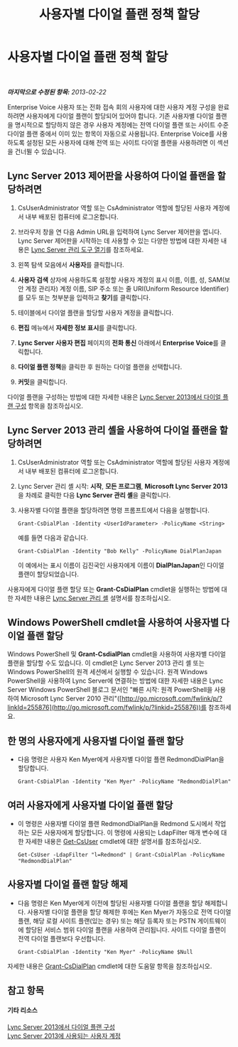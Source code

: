 ﻿---
title: 사용자별 다이얼 플랜 정책 할당
TOCTitle: 사용자별 다이얼 플랜 정책 할당
ms:assetid: 9fea861f-7770-4cae-9b1f-2a960595bfc9
ms:mtpsurl: https://technet.microsoft.com/ko-kr/library/JJ688156(v=OCS.15)
ms:contentKeyID: 49885902
ms.date: 08/24/2015
mtps_version: v=OCS.15
ms.translationtype: HT
---

# 사용자별 다이얼 플랜 정책 할당

 

_**마지막으로 수정된 항목:** 2013-02-22_

Enterprise Voice 사용자 또는 전화 접속 회의 사용자에 대한 사용자 계정 구성을 완료하려면 사용자에게 다이얼 플랜이 할당되어 있어야 합니다. 기존 사용자별 다이얼 플랜을 명시적으로 할당하지 않은 경우 사용자 계정에는 전역 다이얼 플랜 또는 사이트 수준 다이얼 플랜 중에서 이미 있는 항목이 자동으로 사용됩니다. Enterprise Voice를 사용하도록 설정된 모든 사용자에 대해 전역 또는 사이트 다이얼 플랜을 사용하려면 이 섹션을 건너뛸 수 있습니다.

## Lync Server 2013 제어판을 사용하여 다이얼 플랜을 할당하려면

1.  CsUserAdministrator 역할 또는 CsAdministrator 역할에 할당된 사용자 계정에서 내부 배포된 컴퓨터에 로그온합니다.

2.  브라우저 창을 연 다음 Admin URL을 입력하여 Lync Server 제어판을 엽니다. Lync Server 제어판을 시작하는 데 사용할 수 있는 다양한 방법에 대한 자세한 내용은 [Lync Server 관리 도구 열기](lync-server-2013-open-lync-server-administrative-tools.md)를 참조하세요.

3.  왼쪽 탐색 모음에서 **사용자**를 클릭합니다.

4.  **사용자 검색** 상자에 사용하도록 설정할 사용자 계정의 표시 이름, 이름, 성, SAM(보안 계정 관리자) 계정 이름, SIP 주소 또는 줄 URI(Uniform Resource Identifier)를 모두 또는 첫부분을 입력하고 **찾기**를 클릭합니다.

5.  테이블에서 다이얼 플랜을 할당할 사용자 계정을 클릭합니다.

6.  **편집** 메뉴에서 **자세한 정보 표시**를 클릭합니다.

7.  **Lync Server 사용자 편집** 페이지의 **전화 통신** 아래에서 **Enterprise Voice**를 클릭합니다.

8.  **다이얼 플랜 정책**을 클릭한 후 원하는 다이얼 플랜을 선택합니다.

9.  **커밋**을 클릭합니다.

다이얼 플랜을 구성하는 방법에 대한 자세한 내용은 [Lync Server 2013에서 다이얼 플랜 구성](lync-server-2013-configuring-dial-plans.md) 항목을 참조하십시오.

## Lync Server 2013 관리 셸을 사용하여 다이얼 플랜을 할당하려면

1.  CsUserAdministrator 역할 또는 CsAdministrator 역할에 할당된 사용자 계정에서 내부 배포된 컴퓨터에 로그온합니다.

2.  Lync Server 관리 셸 시작: **시작**, **모든 프로그램**, **Microsoft Lync Server 2013**을 차례로 클릭한 다음 **Lync Server 관리 셸**을 클릭합니다.

3.  사용자별 다이얼 플랜을 할당하려면 명령 프롬프트에서 다음을 실행합니다.
    
        Grant-CsDialPlan -Identity <UserIdParameter> -PolicyName <String>
    
    예를 들면 다음과 같습니다.
    
        Grant-CsDialPlan -Identity "Bob Kelly" -PolicyName DialPlanJapan
    
    이 예에서는 표시 이름이 김진국인 사용자에게 이름이 **DialPlanJapan**인 다이얼 플랜이 할당되었습니다.

사용자에게 다이얼 플랜 할당 또는 **Grant-CsDialPlan** cmdlet을 실행하는 방법에 대한 자세한 내용은 [Lync Server 관리 셸](lync-server-2013-lync-server-management-shell.md) 설명서를 참조하십시오.

## Windows PowerShell cmdlet을 사용하여 사용자별 다이얼 플랜 할당

Windows PowerShell 및 **Grant-CsdialPlan** cmdlet을 사용하여 사용자별 다이얼 플랜을 할당할 수도 있습니다. 이 cmdlet은 Lync Server 2013 관리 셸 또는 Windows PowerShell의 원격 세션에서 실행할 수 있습니다. 원격 Windows PowerShell을 사용하여 Lync Server에 연결하는 방법에 대한 자세한 내용은 Lync Server Windows PowerShell 블로그 문서인 "빠른 시작: 원격 PowerShell을 사용하여 Microsoft Lync Server 2010 관리"([http://go.microsoft.com/fwlink/p/?linkId=255876](http://go.microsoft.com/fwlink/p/?linkid=255876))를 참조하세요.

## 한 명의 사용자에게 사용자별 다이얼 플랜 할당

  - 다음 명령은 사용자 Ken Myer에게 사용자별 다이얼 플랜 RedmondDialPlan을 할당합니다.
    
        Grant-CsDialPlan -Identity "Ken Myer" -PolicyName "RedmondDialPlan"

## 여러 사용자에게 사용자별 다이얼 플랜 할당

  - 이 명령은 사용자별 다이얼 플랜 RedmondDialPlan을 Redmond 도시에서 작업하는 모든 사용자에게 할당합니다. 이 명령에 사용되는 LdapFilter 매개 변수에 대한 자세한 내용은 [Get-CsUser](get-csuser.md) cmdlet에 대한 설명서를 참조하십시오.
    
        Get-CsUser -LdapFilter "l=Redmond" | Grant-CsDialPlan -PolicyName "RedmondDialPlan"

## 사용자별 다이얼 플랜 할당 해제

  - 다음 명령은 Ken Myer에게 이전에 할당된 사용자별 다이얼 플랜을 할당 해제합니다. 사용자별 다이얼 플랜을 할당 해제한 후에는 Ken Myer가 자동으로 전역 다이얼 플랜, 해당 로컬 사이트 플랜(있는 경우) 또는 해당 등록자 또는 PSTN 게이트웨이에 할당된 서비스 범위 다이얼 플랜을 사용하여 관리됩니다. 사이트 다이얼 플랜이 전역 다이얼 플랜보다 우선합니다.
    
        Grant-CsDialPlan -Identity "Ken Myer" -PolicyName $Null

자세한 내용은 [Grant-CsDialPlan](grant-csdialplan.md) cmdlet에 대한 도움말 항목을 참조하십시오.

## 참고 항목

#### 기타 리소스

[Lync Server 2013에서 다이얼 플랜 구성](lync-server-2013-configuring-dial-plans.md)  
[Lync Server 2013에 사용되는 사용자 계정](lync-server-2013-user-accounts-enabled-for-lync-server.md)

